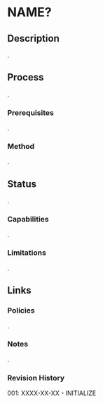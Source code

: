 # NAME?
## Description
.
## Process
.
### Prerequisites
.
### Method
.
## Status
.
### Capabilities
.
### Limitations
.
## Links
### Policies
.
### Notes
.
### Revision History
001: XXXX-XX-XX - INITIALIZE